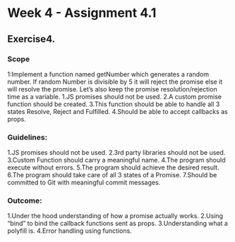# Week 4 - Assignment 4.1

## Exercise4.

### Scope
1:Implement a function named getNumber which generates a random number. If random Number is divisible by 5 it will reject the promise else it will resolve the promise. Let’s also keep the promise resolution/rejection time as a variable.
    1.JS promises should not be used.
    2.A custom promise function should be created.
    3.This function should be able to handle all 3 states Resolve, Reject and Fulfilled.
    4.Should be able to accept callbacks as props.
    
### Guidelines:
1.JS promises should not be used.
2.3rd party libraries should not be used.
3.Custom Function should carry a meaningful name.
4.The program should execute without errors.
5.The program should achieve the desired result.
6.The program should take care of all 3 states of a Promise.
7.Should be committed to Git with meaningful commit messages.

### Outcome:
1.Under the hood understanding of how a promise actually works.
2.Using “bind” to bind the callback functions sent as props.
3.Understanding what a polyfill is.
4.Error handling using functions.